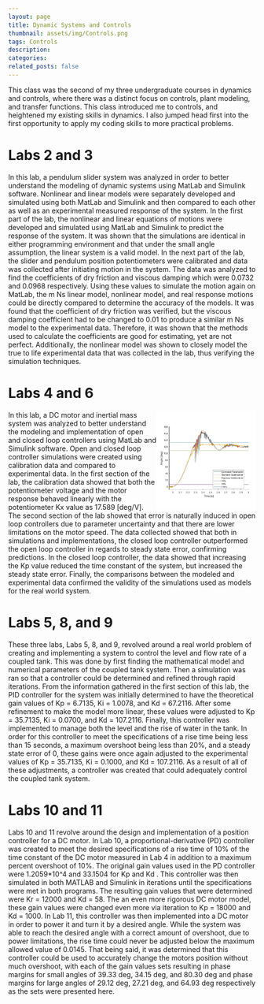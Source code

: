 ```yaml
---
layout: page
title: Dynamic Systems and Controls
thumbnail: assets/img/Controls.png
tags: Controls
description:
categories:
related_posts: false
---
```


This class was the second of my three undergraduate courses in dynamics and
controls, where there was a distinct focus on controls, plant modeling, and
transfer functions. This class introduced me to controls, and heightened my
existing skills in dynamics. I also jumped head first into the first opportunity
to apply my coding skills to more practical problems.

# Labs 2 and 3

In this lab, a pendulum slider system was analyzed in order to better understand the modeling of dynamic systems using MatLab and Simulink software. Nonlinear and linear models were separately developed and simulated using both MatLab and Simulink and then compared to each other as well as an experimental measured response of the system. In the first part of the lab, the nonlinear and linear equations of motions were developed and simulated using MatLab and Simulink to predict the response of the system. It was shown that the simulations are identical in either programming environment and that under the small angle assumption, the linear system is a valid model. In the next part of the lab, the slider and pendulum position potentiometers were calibrated and data was collected after initiating motion in the system. The data was analyzed to find the coefficients of dry friction and viscous damping which were 0.0732 and 0.0968 respectively. Using these values to simulate the motion again on MatLab, the m Ns linear model, nonlinear model, and real response motions could be directly compared to determine the accuracy of the models. It was found that the coefficient of dry friction was verified, but the viscous damping coefficient had to be changed to 0.01 to produce a similar m Ns model to the experimental data. Therefore, it was shown that the methods used to calculate the coefficients are good for estimating, yet are not perfect. Additionally, the nonlinear model was shown to closely model the true to life experimental data that was collected in the lab, thus verifying the simulation techniques.

# Labs 4 and 6

<img src="/assets/img/Controls.png" alt="Controls" style="float:right;width:40%"/>

In this lab, a DC motor and inertial mass system was analyzed to better understand the modeling and implementation of open and closed loop controllers using MatLab and Simulink software. Open and closed loop controller simulations were created using calibration data and compared to experimental data. In the first section of the lab, the calibration data showed that both the potentiometer voltage and the motor response behaved linearly with the potentiometer Kx value as 17.589 [deg/V]. The second section of the lab showed that error is naturally induced in open loop controllers due to parameter uncertainty and that there are lower limitations on the motor speed. The data collected showed that both in simulations and implementations, the closed loop controller outperformed the open loop controller in regards to steady state error, confirming predictions. In the closed loop controller, the data showed that increasing the Kp value reduced the time constant of the system, but increased the steady state error. Finally, the comparisons between the modeled and experimental data confirmed the validity of the simulations used as models for the real world system.

# Labs 5, 8, and 9

These three labs, Labs 5, 8, and 9, revolved around a real world problem of creating and implementing a system to control the level and flow rate of a coupled tank. This was done by first finding the mathematical model and numerical parameters of the coupled tank system. Then a simulation was ran so that a controller could be determined and refined through rapid iterations. From the information gathered in the first section of this lab, the PID controller for the system was initially determined to have the theoretical gain values of Kp = 6.7135, Ki = 1.0078, and Kd = 67.2116. After some refinement to make the model more linear, these values were adjusted to Kp = 35.7135, Ki = 0.0700, and Kd = 107.2116. Finally, this controller was implemented to manage both the level and the rise of water in the tank. In order for this controller to meet the specifications of a rise time being less than 15 seconds, a maximum overshoot being less than 20%, and a steady state error of 0, these gains were once again adjusted to the experimental values of Kp = 35.7135, Ki = 0.1000, and Kd = 107.2116. As a result of all of these adjustments, a controller was created that could adequately control the coupled tank system.

# Labs 10 and 11

Labs 10 and 11 revolve around the design and implementation of a position controller for a DC motor. In Lab 10, a proportional-derivative (PD) controller was created to meet the desired specifications of a rise time of 10% of the time constant of the DC motor measured in Lab 4 in addition to a maximum percent overshoot of 10%. The original gain values used in the PD controller were 1.2059*10^4 and 33.1504 for Kp and Kd . This controller was then simulated in both MATLAB and Simulink in iterations until the specifications were met in both programs. The resulting gain values that were determined were Kr = 12000 and Kd = 58. The an even more rigorous DC motor model, these gain values were changed even more via iteration to Kp = 18000 and Kd = 1000. In Lab 11, this controller was then implemented into a DC motor in order to power it and turn it by a desired angle. While the system was able to reach the desired angle with a correct amount of overshoot, due to power limitations, the rise time could never be adjusted below the maximum allowed value of 0.0145. That being said, it was determined that this controller could be used to accurately change the motors position without much overshoot, with each of the gain values sets resulting in phase margins for small angles of 39.33 deg, 34.15 deg, and 80.30 deg and phase margins for large angles of 29.12 deg, 27.21 deg, and 64.93 deg respectively as the sets were presented here.
